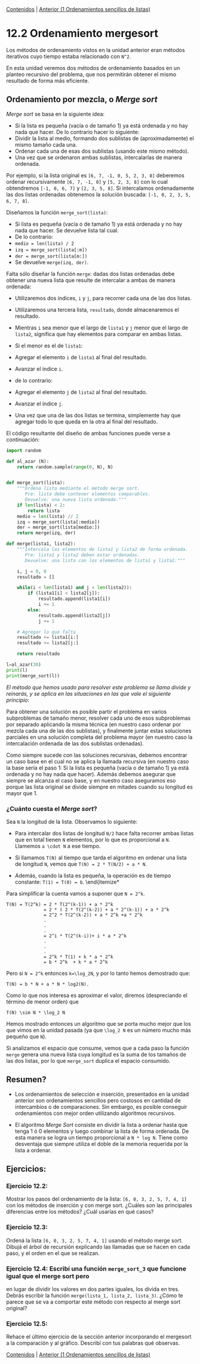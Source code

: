 [Contenidos](../Contenidos.md) \| [Anterior (1 Ordenamientos sencillos de listas)](01_Ordenamiento_sencillo.md)

# 12.2 Ordenamiento mergesort

Los métodos de ordenamiento vistos en la unidad anterior eran métodos
iterativos cuyo tiempo estaba relacionado con `N^2`.

En esta unidad veremos dos métodos de ordenamiento basados
en un planteo recursivo del problema, que nos permitirán obtener el
mismo resultado de forma más eficiente.

## Ordenamiento por mezcla, o *Merge sort* 

*Merge sort* se basa en la siguiente idea:

* Si la lista es pequeña (vacía o de tamaño 1) ya está ordenada y
no hay nada que hacer. De lo contrario hacer lo siguiente:
* Dividir la lista al medio, formando dos sublistas de (aproximadamente) el
mismo tamaño cada una.
* Ordenar cada una de esas dos sublistas (usando
este mismo método).
* Una vez que se ordenaron ambas sublistas, intercalarlas de manera ordenada.

Por ejemplo, si la lista original es `[6, 7, -1, 0, 5, 2, 3, 8]`
deberemos ordenar recursivamente `[6, 7, -1, 0]` y
`[5, 2, 3, 8]` con lo cual obtendremos `[-1, 0, 6, 7]` y
`[2, 3, 5, 8]`.  Si intercalamos ordenadamente las dos listas
ordenadas obtenemos la solución buscada:
`[-1, 0, 2, 3, 5, 6, 7, 8]`.

Diseñamos la función `merge_sort(lista)`:

* Si lista es pequeña (vacía o de tamaño 1) ya está ordenada y
no hay nada que hacer. Se devuelve lista tal cual.
* De lo contrario:
* `medio = len(lista) / 2`
* `izq = merge_sort(lista[:m])`
* `der = merge_sort(lista[m:])`
* Se devuelve `merge(izq, der)`.

Falta sólo diseñar la función `merge`: dadas dos listas ordenadas
debe obtener una nueva lista que resulte de intercalar a ambas de manera
ordenada:

* Utilizaremos dos índices, `i` y `j`, para recorrer
cada una de las dos listas.
* Utilizaremos una tercera lista, `resultado`, donde
almacenaremos el resultado.

* Mientras `i` sea menor que el largo de `lista1` y
`j` menor que el largo de `lista2`, significa que hay
elementos para comparar en ambas listas.

* Si el menor es el de `lista1`:
* Agregar el elemento `i` de `lista1` al final del
resultado.
* Avanzar el índice `i`.
* de lo contrario:
* Agregar el elemento `j` de `lista2` al final del
resultado.
* Avanzar el índice `j`.


* Una vez que una de las dos listas se termina, simplemente hay que
agregar todo lo que queda en la otra al final del resultado.

El código resultante del diseño de ambas funciones puede verse a continuación:

```python
import random

def al_azar (N):
    return random.sample(range(0, N), N)


def merge_sort(lista):
    """Ordena lista mediante el método merge sort.
       Pre: lista debe contener elementos comparables.
       Devuelve: una nueva lista ordenada."""
    if len(lista) < 2:
        return lista
    medio = len(lista) // 2
    izq = merge_sort(lista[:medio])
    der = merge_sort(lista[medio:])
    return merge(izq, der)

def merge(lista1, lista2):
    """Intercala los elementos de lista1 y lista2 de forma ordenada.
       Pre: lista1 y lista2 deben estar ordenadas.
       Devuelve: una lista con los elementos de lista1 y lista2."""

    i, j = 0, 0
    resultado = []

    while(i < len(lista1) and j < len(lista2)):
        if (lista1[i] < lista2[j]):
            resultado.append(lista1[i])
            i += 1
        else:
            resultado.append(lista2[j])
            j += 1

    # Agregar lo que falta
    resultado += lista1[i:]
    resultado += lista2[j:]

    return resultado

l=al_azar(30)
print(l)
print(merge_sort(l))
```

_El método que hemos usado para resolver este problema se llama *divide y reinarás*, y se aplica en las situaciones en las que vale el siguiente principio_:

Para obtener una solución es posible partir el problema en varios subproblemas
de tamaño menor, resolver cada uno de esos subproblemas por separado aplicando
la misma técnica (en nuestro caso ordenar por mezcla cada una de las dos
sublistas), y finalmente juntar estas soluciones parciales en una solución
completa del problema mayor (en nuestro caso la intercalación ordenada de las
dos sublistas ordenadas).

Como siempre sucede con las soluciones recursivas, debemos encontrar un caso
base en el cual no se aplica la llamada recursiva (en nuestro caso la base
sería el paso 1: Si la lista es pequeña (vacía o de tamaño 1) ya está ordenada
y no hay nada que hacer). Además debemos asegurar que siempre se alcanza el
caso base, y en nuestro caso aseguramos eso porque las lista original se divide
siempre en mitades cuando su longitud es mayor que 1.

### ¿Cuánto cuesta el *Merge sort*?

Sea `N` la longitud de la lista. Observamos lo siguiente:

* Para intercalar dos listas de longitud `N/2` hace falta recorrer
ambas listas que en total tienen `N` elementos, por lo que es proporcional
a `N`. Llamemos `a \cdot N` a ese tiempo.

* Si llamamos `T(N)` al tiempo que tarda el algoritmo en ordenar
una lista de longitud `N`, vemos que `T(N) = 2 * T(N/2) + a * N`.

* Además, cuando la lista es pequeña, la operación es de tiempo
constante: `T(1) = T(0) = b`.
\end{itemize*

Para simplificar la cuenta vamos a suponer que `N = 2^k`.


```
T(N) = T(2^k) = 2 * T(2^(k-1)) + a * 2^k 
              = 2 * ( 2 * T(2^(k-2)) + a * 2^(k-1)) + a * 2^k
              = 2^2 * T(2^(k-2)) + a * 2^k +a * 2^k
              .
              .
              .
              = 2^i * T(2^(k-i))+ i * a * 2^k
              .
              .
              .
              = 2^k * T(1) + k * a * 2^k
              = b * 2^k  + k * a * 2^k
```

Pero si `N = 2^k` entonces `k=\log_2N`, y por lo tanto hemos demostrado
que:

`T(N) = b * N + a * N * log2(N).`

Como lo que nos interesa es aproximar el valor, diremos (despreciando el
término de menor orden) que

`` T(N) \sim N * \log_2 N ``

Hemos mostrado entonces
un algoritmo que se porta mucho mejor que los que vimos en la unidad
pasada (ya que `\log_2 N` es un número mucho más pequeño que `N`).

Si analizamos el espacio que consume, vemos que a cada paso la función `merge`
genera una nueva lista cuya longitud es la suma de los tamaños de las dos
listas, por lo que `merge_sort` duplica el espacio consumido.

## Resumen?

* Los ordenamientos de selección e inserción, presentados en la unidad
anterior son ordenamientos sencillos pero costosos en cantidad de
intercambios o de comparaciones.  Sin embargo, es posible conseguir
ordenamientos con mejor orden utilizando algoritmos recursivos.

* El algoritmo *Merge Sort* consiste en dividir la lista a ordenar
hasta que tenga 1 ó 0 elementos y luego combinar la lista de forma ordenada.
De esta manera se logra un tiempo proporcional a `N * log N`.  Tiene como
desventaja que siempre utiliza el doble de la memoria requerida por la lista a
ordenar.

## Ejercicios:

### Ejercicio 12.2: 
Mostrar los pasos del ordenamiento de la lista: `[6, 0, 3, 2, 5, 7, 4, 1]` con los métodos de inserción y con merge sort. ¿Cuáles son las principales diferencias entre los métodos? ¿Cuál usarías en qué casos?

### Ejercicio 12.3: 
Ordená la lista `[6, 0, 3, 2, 5, 7, 4, 1]` usando el método merge sort. Dibujá el árbol de recursión explicando las llamadas que se hacen en cada paso, y el orden en el que se realizan.

### Ejercicio 12.4: Escribí una función `merge_sort_3` que funcione igual que el merge sort pero
en lugar de dividir los valores en dos partes iguales, los divida en tres. Debrás escribir la función `merge(lista_1, lista_2, lista_3)`. ¿Cómo te parece que se va a comportar este método con respecto al merge sort original?

### Ejercicio 12.5: 
Rehace el último ejercicio de la sección anterior incorporando el mergesort a la comparación y al gráfico. Describí con tus palabras qué observas.



[Contenidos](../Contenidos.md) \| [Anterior (1 Ordenamientos sencillos de listas)](01_Ordenamiento_sencillo.md)


